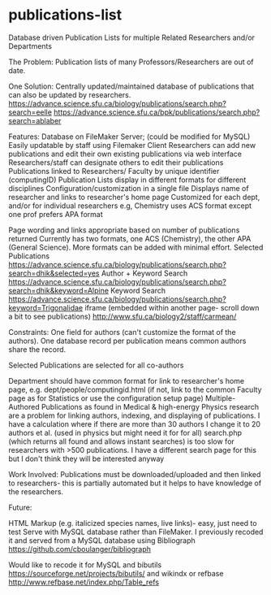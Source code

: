 # publications-list
Database driven Publication Lists for multiple Related Researchers and/or Departments

The Problem: Publication lists of many Professors/Researchers are out of date.

One Solution: Centrally updated/maintained database of publications that can also be updated by researchers.  
https://advance.science.sfu.ca/biology/publications/search.php?search=eelle
https://advance.science.sfu.ca/bpk/publications/search.php?search=ablaber

Features:
Database on FileMaker Server;  (could be modified for MySQL) 
Easily updatable by staff using Filemaker Client
Researchers can add new publications and edit their own existing publications via web interface
Researchers/staff can designate others to edit their publications
Publications linked to Researchers/ Faculty by unique identifier (computingID) 
Publication Lists display in different formats for different disciplines
Configuration/customization in a single file 
Displays name of researcher and links to researcher's home page
Customized for each dept, and/or for individual researchers
e.g, Chemistry uses ACS format except one prof prefers APA format
 
Page wording and links appropriate based on number of publications returned
Currently has two formats, one ACS (Chemistry), the other APA (General Science). 
More formats can be added with minimal effort.
Selected Publications https://advance.science.sfu.ca/biology/publications/search.php?search=dhik&selected=yes
Author + Keyword Search https://advance.science.sfu.ca/biology/publications/search.php?search=dhik&keyword=Alpine
Keyword Search https://advance.science.sfu.ca/biology/publications/search.php?keyword=Trigonalidae
iframe (embedded within another page- scroll down a bit to see publications) http://www.sfu.ca/biology2/staff/carmean/

Constraints:
One field for authors (can't customize the format of the authors).
One database record per publication means common authors share the record.
 
Selected Publications are selected for all co-authors
 
Department should have common format for link to researcher's home page, 
e.g. dept/people/computingid.html (if not, link to the common Faculty page as for Statistics or use the configuration setup page)
Multiple-Authored Publications as found in Medical & high-energy Physics research are a problem 
for linking authors, indexing, and displaying of publications.  I have a calculation where if there are more than 30 authors I change it to 20 authors et al. (used in physics but might need it for for all)
search.php (which returns all found and allows instant searches) is too slow for researchers with >500 publications. I have a different search page for this but I don't think they will be interested anyway
 

Work Involved:
Publications must be downloaded/uploaded and then linked to researchers- this is partially automated but it helps to have knowledge of the researchers.

Future:
 
HTML Markup (e.g. italicized species names, live links)- easy, just need to test
Serve with MySQL database rather than FileMaker. I previously recoded it and 
served from a MySQL database using Bibliograph https://github.com/cboulanger/bibliograph
 
Would like to recode it for MySQL and bibutils https://sourceforge.net/projects/bibutils/
and wikindx or refbase http://www.refbase.net/index.php/Table_refs

